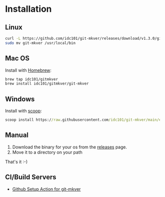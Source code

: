 # Installation

## Linux

```bash
curl -L https://github.com/idc101/git-mkver/releases/download/v1.3.0/git-mkver-linux-x86_64-1.3.0.tar.gz | tar xvz
sudo mv git-mkver /usr/local/bin
```

## Mac OS

Install with [Homebrew](https://brew.sh):

```bash
brew tap idc101/gitmkver
brew install idc101/gitmkver/git-mkver
```

## Windows

Install with [scoop](https://scoop.sh):

```cmd
scoop install https://raw.githubusercontent.com/idc101/git-mkver/main/etc/scoop/git-mkver.json
```

## Manual

1. Download the binary for your os from the [releases](https://github.com/idc101/git-mkver/releases) page.
2. Move it to a directory on your path

That's it :-)

## CI/Build Servers

* [Github Setup Action for git-mkver](https://github.com/cperezabo/setup-git-mkver)
